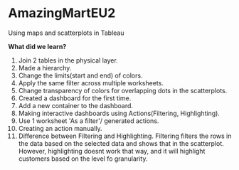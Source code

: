 # AmazingMartEU2
Using maps and scatterplots in Tableau

<b> What did we learn? </b>
1. Join 2 tables in the physical layer.
2. Made a hierarchy.
3. Change the limits(start and end) of colors.
4. Apply the same filter across multiple worksheets.
5. Change transparency of colors for overlapping dots in the scatterplots.
6. Created a dashboard for the first time.
7. Add a new container to the dashboard.
8. Making interactive dashboards using Actions(Filtering, Highlighting).
9. Use 1 worksheet 'As a filter'/ generated actions.
10. Creating an action manually.
11. Difference between Filtering and Highlighting. Filtering filters the rows in the data based on the selected data and shows that in the scatterplot. However, highlighting doesnt work that way, and it will highlight customers based on the level fo granularity.
